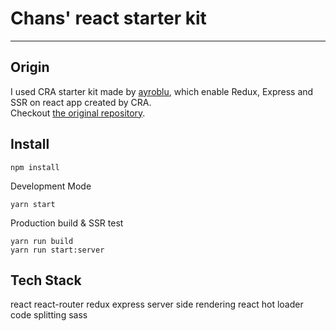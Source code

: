# Chans' react starter kit
-------------------

## Origin
I used CRA starter kit made by [ayroblu](https://github.com/ayroblu), which enable Redux, Express and SSR on react app created by CRA.  
Checkout [the original repository](https://github.com/ayroblu/ssr-create-react-app-v2). 

## Install
```
npm install
```

Development Mode
```
yarn start
```

Production build & SSR test
```
yarn run build
yarn run start:server
```

## Tech Stack
react
react-router
redux
express
server side rendering 
react hot loader
code splitting
sass




